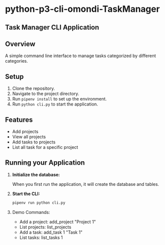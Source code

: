 # python-p3-cli-omondi-TaskManager

## Task Manager CLI Application

## Overview

A simple command line interface to manage tasks categorized by different categories.

## Setup

1. Clone the repository.
2. Navigate to the project directory.
3. Run `pipenv install` to set up the environment.
4. Run `python cli.py` to start the application.

## Features

- Add projects
- View all projects
- Add tasks to projects
- List all task for a specific project 

## Running your Application

1. **Initialize the database:**

   When you first run the application, it will create the database and tables.

2. **Start the CLI:**

   ```bash
   pipenv run python cli.py

3. Demo Commands:

    - Add a project: add_project "Project 1"
    - List projects: list_projects
    - Add a task: add_task 1 "Task 1"
    - List tasks: list_tasks 1
